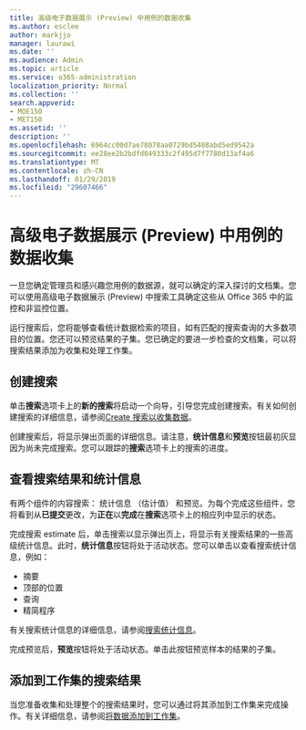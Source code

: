 ```yaml
---
title: 高级电子数据展示 (Preview) 中用例的数据收集
ms.author: esclee
author: markjjo
manager: laurawi
ms.date: ''
ms.audience: Admin
ms.topic: article
ms.service: o365-administration
localization_priority: Normal
ms.collection: ''
search.appverid:
- MOE150
- MET150
ms.assetid: ''
description: ''
ms.openlocfilehash: 6964cc00d7ae78078aa0729bd5408abd5ed9542a
ms.sourcegitcommit: ee28ee2b2bdfd049333c2f495d7f7780d13af4a6
ms.translationtype: MT
ms.contentlocale: zh-CN
ms.lasthandoff: 01/29/2019
ms.locfileid: "29607466"
---
```

# <a name="collecting-data-for-a-case-in-advanced-ediscovery-preview"></a>高级电子数据展示 (Preview) 中用例的数据收集

一旦您确定管理员和感兴趣您用例的数据源，就可以确定的深入探讨的文档集。您可以使用高级电子数据展示 (Preview) 中搜索工具确定这些从 Office 365 中的监控和非监控位置。

运行搜索后，您将能够查看统计数据检索的项目，如有匹配的搜索查询的大多数项目的位置。您还可以预览结果的子集。您已确定的要进一步检查的文档集，可以将搜索结果添加为收集和处理工作集。

## <a name="create-a-search"></a>创建搜索

单击**搜索**选项卡上的**新的搜索**将启动一个向导，引导您完成创建搜索。有关如何创建搜索的详细信息，请参阅[Create 搜索以收集数据](create-search-to-collect-data.md)。

创建搜索后，将显示弹出页面的详细信息。请注意，**统计信息**和**预览**按钮最初灰显因为尚未完成搜索。您可以跟踪的**搜索**选项卡上的搜索的进度。

## <a name="view-search-results-and-statistics"></a>查看搜索结果和统计信息
有两个组件的内容搜索： 统计信息 （估计值） 和预览。为每个完成这些组件，您将看到从**已提交**更改，为**正在**以**完成**在**搜索**选项卡上的相应列中显示的状态。

完成搜索 estimate 后，单击搜索以显示弹出页上，将显示有关搜索结果的一些高级统计信息。此时，**统计信息**按钮将处于活动状态。您可以单击以查看搜索统计信息，例如：

- 摘要
- 顶部的位置
- 查询
- 精简程序

有关搜索统计信息的详细信息，请参阅[搜索统计信息](search-statistics.md)。

完成预览后，**预览**按钮将处于活动状态。单击此按钮预览样本的结果的子集。

## <a name="adding-search-results-to-a-working-set"></a>添加到工作集的搜索结果

当您准备收集和处理整个的搜索结果时，您可以通过将其添加到工作集来完成操作。有关详细信息，请参阅[将数据添加到工作集](add-data-to-working-set.md)。 